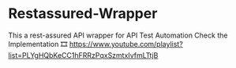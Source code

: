 # Restassured-Wrapper
This a rest-assured API wrapper for API Test Automation
Check the Implementation
🎞 https://www.youtube.com/playlist?list=PLYgHQbKeCC1hFRRzPqxSzmtxIvfmLTtjB
